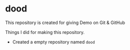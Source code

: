 # dood

This repository is created for giving Demo on Git & GitHub

Things I did for making this repository.

+ Created a empty repository named `dood`